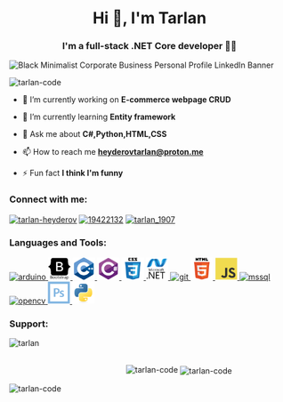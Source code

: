 <h1 align="center">Hi 👋, I'm Tarlan</h1>
<h3 align="center">I'm a full-stack .NET Core developer 👨‍💻</h3>

![Black Minimalist Corporate Business Personal Profile LinkedIn Banner](https://user-images.githubusercontent.com/116623399/212419538-ab6cca2a-0411-4b9e-90fc-f191e58d84bd.png)

<p align="left"> <img src="https://komarev.com/ghpvc/?username=tarlan-code&label=Profile%20views&color=0e75b6&style=flat" alt="tarlan-code" /> </p>

- 🔭 I’m currently working on **E-commerce webpage CRUD**

- 🌱 I’m currently learning **Entity framework**

- 💬 Ask me about **C#,Python,HTML,CSS**

- 📫 How to reach me **heyderovtarlan@proton.me**

- ⚡ Fun fact **I think I'm funny**

<h3 align="left">Connect with me:</h3>
<p align="left">
<a href="https://linkedin.com/in/tarlan-heyderov" target="blank"><img align="center" src="https://raw.githubusercontent.com/rahuldkjain/github-profile-readme-generator/master/src/images/icons/Social/linked-in-alt.svg" alt="tarlan-heyderov" height="30" width="40" /></a>
<a href="https://stackoverflow.com/users/19422132" target="blank"><img align="center" src="https://raw.githubusercontent.com/rahuldkjain/github-profile-readme-generator/master/src/images/icons/Social/stack-overflow.svg" alt="19422132" height="30" width="40" /></a>
<a href="https://www.hackerrank.com/tarlan_1907" target="blank"><img align="center" src="https://raw.githubusercontent.com/rahuldkjain/github-profile-readme-generator/master/src/images/icons/Social/hackerrank.svg" alt="tarlan_1907" height="30" width="40" /></a>
</p>

<h3 align="left">Languages and Tools:</h3>
<p align="left"> <a href="https://www.arduino.cc/" target="_blank" rel="noreferrer"> <img src="https://cdn.worldvectorlogo.com/logos/arduino-1.svg" alt="arduino" width="40" height="40"/> </a> <a href="https://getbootstrap.com" target="_blank" rel="noreferrer"> <img src="https://raw.githubusercontent.com/devicons/devicon/master/icons/bootstrap/bootstrap-plain-wordmark.svg" alt="bootstrap" width="40" height="40"/> </a> <a href="https://www.w3schools.com/cpp/" target="_blank" rel="noreferrer"> <img src="https://raw.githubusercontent.com/devicons/devicon/master/icons/cplusplus/cplusplus-original.svg" alt="cplusplus" width="40" height="40"/> </a> <a href="https://www.w3schools.com/cs/" target="_blank" rel="noreferrer"> <img src="https://raw.githubusercontent.com/devicons/devicon/master/icons/csharp/csharp-original.svg" alt="csharp" width="40" height="40"/> </a> <a href="https://www.w3schools.com/css/" target="_blank" rel="noreferrer"> <img src="https://raw.githubusercontent.com/devicons/devicon/master/icons/css3/css3-original-wordmark.svg" alt="css3" width="40" height="40"/> </a> <a href="https://dotnet.microsoft.com/" target="_blank" rel="noreferrer"> <img src="https://raw.githubusercontent.com/devicons/devicon/master/icons/dot-net/dot-net-original-wordmark.svg" alt="dotnet" width="40" height="40"/> </a> <a href="https://git-scm.com/" target="_blank" rel="noreferrer"> <img src="https://www.vectorlogo.zone/logos/git-scm/git-scm-icon.svg" alt="git" width="40" height="40"/> </a> <a href="https://www.w3.org/html/" target="_blank" rel="noreferrer"> <img src="https://raw.githubusercontent.com/devicons/devicon/master/icons/html5/html5-original-wordmark.svg" alt="html5" width="40" height="40"/> </a> <a href="https://developer.mozilla.org/en-US/docs/Web/JavaScript" target="_blank" rel="noreferrer"> <img src="https://raw.githubusercontent.com/devicons/devicon/master/icons/javascript/javascript-original.svg" alt="javascript" width="40" height="40"/> </a> <a href="https://www.microsoft.com/en-us/sql-server" target="_blank" rel="noreferrer"> <img src="https://www.svgrepo.com/show/303229/microsoft-sql-server-logo.svg" alt="mssql" width="40" height="40"/> </a> <a href="https://opencv.org/" target="_blank" rel="noreferrer"> <img src="https://www.vectorlogo.zone/logos/opencv/opencv-icon.svg" alt="opencv" width="40" height="40"/> </a> <a href="https://www.photoshop.com/en" target="_blank" rel="noreferrer"> <img src="https://raw.githubusercontent.com/devicons/devicon/master/icons/photoshop/photoshop-line.svg" alt="photoshop" width="40" height="40"/> </a> <a href="https://www.python.org" target="_blank" rel="noreferrer"> <img src="https://raw.githubusercontent.com/devicons/devicon/master/icons/python/python-original.svg" alt="python" width="40" height="40"/> </a> </p>

<h3 align="left">Support:</h3>
<p><a href="https://www.buymeacoffee.com/tarlan"> <img align="left" src="https://cdn.buymeacoffee.com/buttons/v2/default-yellow.png" height="50" width="210" alt="tarlan" /></a></p><br><br>

<p><img align="left" src="https://github-readme-stats.vercel.app/api/top-langs?username=tarlan-code&show_icons=true&locale=en&layout=compact" alt="tarlan-code" /></p>

<p>&nbsp;<img align="center" src="https://github-readme-stats.vercel.app/api?username=tarlan-code&show_icons=true&locale=en" alt="tarlan-code" /></p>

<p><img align="center" src="https://github-readme-streak-stats.herokuapp.com/?user=tarlan-code&" alt="tarlan-code" /></p>
